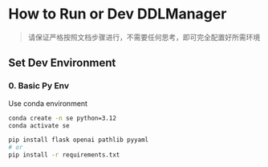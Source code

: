 # How to Run or Dev DDLManager

> 请保证严格按照文档步骤进行，不需要任何思考，即可完全配置好所需环境

## Set Dev Environment

### 0. Basic Py Env

Use conda environment

```bash
conda create -n se python=3.12
conda activate se
```

```bash
pip install flask openai pathlib pyyaml
# or
pip install -r requirements.txt
```
